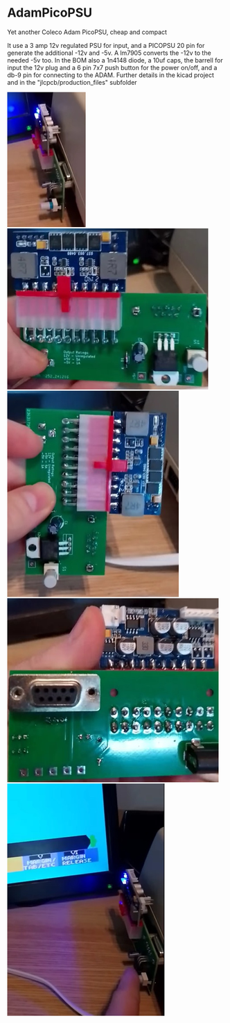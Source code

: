 # AdamPicoPSU
Yet another Coleco Adam PicoPSU, cheap and compact

It use a 3 amp 12v regulated PSU for input, and a PICOPSU 20 pin for generate the additional -12v and -5v. A lm7905 converts the -12v to the needed -5v too.
In the BOM also a 1n4148 diode, a 10uf caps, the barrell for input the 12v plug and a 6 pin 7x7 push button for the power on/off, and a db-9 pin for connecting to the ADAM.
Further details in the kicad project and in the "jlcpcb/production_files" subfolder


![ScreenShot](https://raw.githubusercontent.com/aotta/AdamPicoPSU/main/Pictures/picopsu1.jpg)
![ScreenShot](https://raw.githubusercontent.com/aotta/AdamPicoPSU/main/Pictures/picopsu2.jpg)
![ScreenShot](https://raw.githubusercontent.com/aotta/AdamPicoPSU/main/Pictures/picopsu3.jpg)
![ScreenShot](https://raw.githubusercontent.com/aotta/AdamPicoPSU/main/Pictures/picopsu4.jpg)
![ScreenShot](https://raw.githubusercontent.com/aotta/AdamPicoPSU/main/Pictures/picopsu5.jpg)
